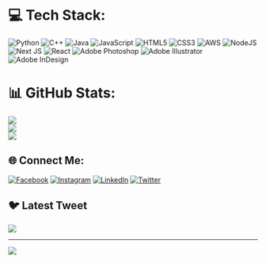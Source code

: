 
# 💻 Tech Stack:
![Python](https://img.shields.io/badge/python-3670A0?style=flat&logo=python&logoColor=ffdd54) ![C++](https://img.shields.io/badge/c++-%2300599C.svg?style=flat&logo=c%2B%2B&logoColor=white) ![Java](https://img.shields.io/badge/java-%23ED8B00.svg?style=flat&logo=java&logoColor=white) ![JavaScript](https://img.shields.io/badge/javascript-%23323330.svg?style=flat&logo=javascript&logoColor=%23F7DF1E) ![HTML5](https://img.shields.io/badge/html5-%23E34F26.svg?style=flat&logo=html5&logoColor=white) ![CSS3](https://img.shields.io/badge/css3-%231572B6.svg?style=flat&logo=css3&logoColor=white) ![AWS](https://img.shields.io/badge/AWS-%23FF9900.svg?style=flat&logo=amazon-aws&logoColor=white) ![NodeJS](https://img.shields.io/badge/node.js-6DA55F?style=flat&logo=node.js&logoColor=white) ![Next JS](https://img.shields.io/badge/Next-black?style=flat&logo=next.js&logoColor=white) ![React](https://img.shields.io/badge/react-%2320232a.svg?style=flat&logo=react&logoColor=%2361DAFB) ![Adobe Photoshop](https://img.shields.io/badge/adobephotoshop-%2331A8FF.svg?style=flat&logo=adobephotoshop&logoColor=white) ![Adobe Illustrator](https://img.shields.io/badge/adobeillustrator-%23FF9A00.svg?style=flat&logo=adobeillustrator&logoColor=white) ![Adobe InDesign](https://img.shields.io/badge/Adobe%20InDesign-49021F?style=flat&logo=adobeindesign&logoColor=white)
# 📊 GitHub Stats:
![](https://github-readme-streak-stats.herokuapp.com/?user=mukeshkumarutmani&theme=radical&hide_border=false)<br/>
![](https://github-readme-stats.vercel.app/api?username=mukeshkumarutmani&theme=radical&hide_border=false&include_all_commits=false&count_private=true)<br/>
![](https://github-readme-stats.vercel.app/api/top-langs/?username=mukeshkumarutmani&theme=radical&hide_border=false&include_all_commits=false&count_private=true&layout=compact)

## 🌐 Connect Me:
[![Facebook](https://img.shields.io/badge/Facebook-%231877F2.svg?logo=Facebook&logoColor=white)](https://facebook.com/https://www.facebook.com/mukeshUtmani/) [![Instagram](https://img.shields.io/badge/Instagram-%23E4405F.svg?logo=Instagram&logoColor=white)](https://instagram.com/https://www.instagram.com/mukesh_utmani/) [![LinkedIn](https://img.shields.io/badge/LinkedIn-%230077B5.svg?logo=linkedin&logoColor=white)](https://linkedin.com/in/https://www.linkedin.com/in/mukesh-kumar-utmani-30b82b20a/) [![Twitter](https://img.shields.io/badge/Twitter-%231DA1F2.svg?logo=Twitter&logoColor=white)](https://twitter.com/https://twitter.com/MukeshUtmani) 

## 🐦 Latest Tweet
[![](https://gtce.itsvg.in/api?username=https://twitter.com/MukeshUtmani)](https://github.com/VishwaGauravIn/github-twitter-card-embed)

---
[![](https://visitcount.itsvg.in/api?id=mukeshkumarutmani&icon=2&color=0)](https://visitcount.itsvg.in)

<!-- Proudly created with GPRM ( https://gprm.itsvg.in ) -->
